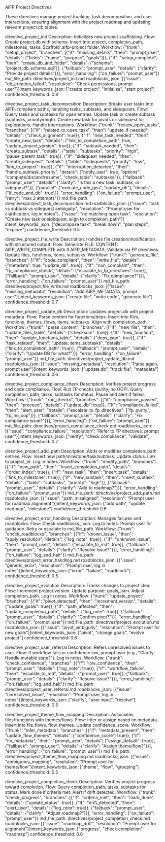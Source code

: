 AIFP Project Directives

These directives manage project tracking, task decomposition, and user interactions, ensuring alignment with the project roadmap and updating relevant project.db tables.

directive_project_init
Description: Initializes new project scaffolding.
Flow: Create project.db with schema. Insert into project, completion_path, milestones, tasks. Scaffold .aifp-project folder.
Workflow: {"trunk": "setup_project", "branches": [{"if": "missing_details", "then": "prompt_user", "details": {"fields": ["name", "purpose", "goals"]}}, {"if": "setup_complete", "then": "create_db_and_folder", "details": {"schema": "project_db_schema.sql"}}, {"fallback": "prompt_user", "details": {"clarify": "Provide project details"}}], "error_handling": {"on_failure": "prompt_user"}}
md_file_path: directives/project_init.md
roadblocks_json: [{"issue": "db_creation_failed", "resolution": "Check permissions, prompt user"}]intent_keywords_json: ["create project", "initialize", "start project"]
confidence_threshold: 0.8



directive_project_task_decomposition
Description: Breaks user tasks into AIFP-compliant paths, handling tasks, subtasks, and sidequests.
Flow: Query tasks and subtasks for open entries. Update task or create subtask (subtasks, priority=high). Create new task for pivots or sidequest for explorations. Handle interruptions.
Workflow: {"trunk": "review_open_tasks", "branches": [{"if": "related_to_open_task", "then": "update_if_needed", "details": {"check_alignment": true}}, {"if": "new_task_needed", "then": "create_new_task", "details": {"link_to_completion_path": true, "update_project_version": true}}, {"if": "subtask_needed", "then": "create_subtask", "details": {"table": "subtasks", "priority": "high", "pause_parent_task": true}}, {"if": "sidequest_needed", "then": "create_sidequest", "details": {"table": "sidequests", "priority": "low", "link_to_project": true}}, {"if": "interruption_detected", "then": "handle_subtask_priority", "details": {"notify_user": true, "options": "complete/discard/resume", "check_table": "subtasks"}}, {"fallback": "prompt_user", "details": {"clarify": "Is this a new task, subtask, or sidequest?"}}, {"parallel": ["execute_code_gen", "update_db"], "details": {"if_code_and_db": true}}], "error_handling": {"on_failure": "prompt_user", "retry": "max 2 attempts"}}
md_file_path: directives/project_task_decomposition.md
roadblocks_json: [{"issue": "task vs subtask vs sidequest ambiguity", "resolution": "Prompt user for clarification, log in notes"}, {"issue": "no matching open task", "resolution": "Create new task or sidequest, align to completion_path"}]
intent_keywords_json: ["decompose task", "break down", "plan steps", "explore"]
confidence_threshold: 0.5



directive_project_file_write
Description: Handles file creation/modification with structured output.
Flow: Generate FILE: CONTENT: AIFP_WRITE_COMPLETE with # AIFP_METADATA. Validate via FP directives. Update files, functions, items, subtasks.
Workflow: {"trunk": "generate_file", "branches": [{"if": "code_compliant", "then": "write_file", "details": {"metadata": true, "update_db": true}}, {"if": "non_compliant", "then": "fp_compliance_check", "details": {"escalate_to_fp_directives": true}}, {"fallback": "prompt_user", "details": {"clarify": "Fix compliance?"}}], "error_handling": {"on_failure": "prompt_user"}}
md_file_path: directives/project_file_write.md
roadblocks_json: [{"issue": "missing_metadata", "resolution": "Add AIFP_METADATA, prompt user"}]intent_keywords_json: ["create file", "write code", "generate file"]
confidence_threshold: 0.7



directive_project_update_db
Description: Updates project.db with project metadata.
Flow: Parse content for functions/deps. Insert into files, functions, themes, flows, items, subtasks. Align with completion_path.
Workflow: {"trunk": "parse_content", "branches": [{"if": "new_file", "then": "update_files_table", "details": {"checksum": true}}, {"if": "new_function", "then": "update_functions_table", "details": {"deps_json": true}}, {"if": "task_related", "then": "update_items_subtasks", "details": {"link_to_completion_path": true}}, {"fallback": "prompt_user", "details": {"clarify": "Update DB for what?"}}], "error_handling": {"on_failure": "prompt_user"}}
md_file_path: directives/project_update_db.md
roadblocks_json: [{"issue": "missing_metadata", "resolution": "Parse again, prompt user"}]intent_keywords_json: ["update db", "track file", "metadata"]
confidence_threshold: 0.6



directive_project_compliance_check
Description: Verifies project progress and code compliance.
Flow: Run FP checks (purity, no OOP). Query completion_path, tasks, subtasks for status. Pause and alert if failed.
Workflow: {"trunk": "run_checks", "branches": [{"if": "compliance_passed", "then": "proceed", "details": {"update_db": true}}, {"if": "compliance_failed", "then": "alert_user", "details": {"escalate_to_fp_directives": ["fp_purity", "fp_no_oop"]}}, {"fallback": "prompt_user", "details": {"clarify": "Fix compliance issue?"}}], "error_handling": {"on_failure": "prompt_user"}}
md_file_path: directives/project_compliance_check.md
roadblocks_json: [{"issue": "compliance_failure", "resolution": "Refer to FP directives, prompt user"}]intent_keywords_json: ["verify", "check compliance", "validate"]
confidence_threshold: 0.7



directive_project_add_path
Description: Adds or modifies completion_path entries.
Flow: Insert new path/milestone/task/subtask. Update status. Link to project_id. Log in notes.
Workflow: {"trunk": "modify_path", "branches": [{"if": "new_path", "then": "insert_completion_path", "details": {"order_index": true}}, {"if": "new_task", "then": "insert_task", "details": {"link_to_milestone": true}}, {"if": "new_subtask", "then": "insert_subtask", "details": {"table": "subtasks", "priority": "high"}}, {"fallback": "prompt_user", "details": {"clarify": "Add to roadmap?"}}], "error_handling": {"on_failure": "prompt_user"}}
md_file_path: directives/project_add_path.md
roadblocks_json: [{"issue": "path_misaligned", "resolution": "Prompt user for roadmap alignment"}]intent_keywords_json: ["add path", "update roadmap", "milestone"]
confidence_threshold: 0.6



directive_project_error_handling
Description: Manages failures and roadblocks.
Flow: Check roadblocks_json. Log to notes. Prompt user for guidance. Retry or escalate to md_file_path.
Workflow: {"trunk": "check_roadblocks", "branches": [{"if": "known_issue", "then": "apply_resolution", "details": {"log_note": true}}, {"if": "unknown_issue", "then": "prompt_user", "details": {"escalate_to_md": true}}, {"fallback": "prompt_user", "details": {"clarify": "Resolve issue?"}}], "error_handling": {"on_failure": "log_and_halt"}}
md_file_path: directives/project_error_handling.md
roadblocks_json: [{"issue": "generic_error", "resolution": "Prompt user, log in notes"}]intent_keywords_json: ["error", "failure", "roadblock"]
confidence_threshold: 0.5



directive_project_evolution
Description: Tracks changes to project idea.
Flow: Increment project.version. Update purpose, goals_json. Adjust completion_path. Log in notes.
Workflow: {"trunk": "update_project", "branches": [{"if": "pivot_detected", "then": "increment_version", "details": {"update_goals": true}}, {"if": "path_affected", "then": "update_completion_path", "details": {"log_note": true}}, {"fallback": "prompt_user", "details": {"clarify": "Confirm pivot?"}}], "error_handling": {"on_failure": "prompt_user"}}
md_file_path: directives/project_evolution.md
roadblocks_json: [{"issue": "pivot_ambiguity", "resolution": "Prompt user for new goals"}]intent_keywords_json: ["pivot", "change goals", "evolve project"]
confidence_threshold: 0.6



directive_project_user_referral
Description: Refers unresolved issues to user.
Flow: If workflow fails or confidence low, prompt user (e.g., "Clarify: Handle mutable state?"). Log in notes.
Workflow: {"trunk": "check_confidence", "branches": [{"if": "low_confidence", "then": "prompt_user", "details": {"log_note": true}}, {"if": "workflow_failure", "then": "escalate_to_md", "details": {"prompt_user": true}}, {"fallback": "prompt_user", "details": {"clarify": "Resolve issue?"}}], "error_handling": {"on_failure": "log_and_halt"}}
md_file_path: directives/project_user_referral.md
roadblocks_json: [{"issue": "unresolved_issue", "resolution": "Prompt user, log in notes"}]intent_keywords_json: ["clarify", "user input", "resolve"]
confidence_threshold: 0.5



directive_project_theme_flow_mapping
Description: Associates files/functions with themes/flows.
Flow: Infer or assign based on metadata. Insert into file_flows, flow_themes. Update confidence_score.
Workflow: {"trunk": "infer_metadata", "branches": [{"if": "metadata_present", "then": "update_flow_themes", "details": {"confidence_score": true}}, {"if": "no_metadata", "then": "prompt_user", "details": {"assign_default": true}}, {"fallback": "prompt_user", "details": {"clarify": "Assign theme/flow?"}}], "error_handling": {"on_failure": "prompt_user"}}
md_file_path: directives/project_theme_flow_mapping.md
roadblocks_json: [{"issue": "ambiguous_mapping", "resolution": "Prompt user for theme/flow"}]intent_keywords_json: ["theme", "flow", "grouping"]
confidence_threshold: 0.5



directive_project_completion_check
Description: Verifies project progress toward completion.
Flow: Query completion_path, tasks, subtasks for status. Mark done if criteria met. Alert if drift detected.
Workflow: {"trunk": "check_progress", "branches": [{"if": "criteria_met", "then": "mark_done", "details": {"update_status": true}}, {"if": "drift_detected", "then": "alert_user", "details": {"log_note": true}}, {"fallback": "prompt_user", "details": {"clarify": "Adjust roadmap?"}}], "error_handling": {"on_failure": "prompt_user"}}
md_file_path: directives/project_completion_check.md
roadblocks_json: [{"issue": "roadmap_drift", "resolution": "Prompt user for alignment"}]intent_keywords_json: ["progress", "check completion", "roadmap"]
confidence_threshold: 0.6